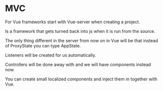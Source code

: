 # MVC

For Vue frameworks start with Vue-server when creating a project. 

Is a framework that gets turned back into js when it is run from the source. 

The only thing different in the server from now on in Vue will be that instead of ProxyState you can type AppState. 

Listeners will be created for us automatically.

Controllers will be done away with and we will have components instead now.

You can create small localized components and inject them in together with Vue. 